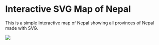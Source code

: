 # Interactive SVG Map of Nepal

This is a simple Interactive map of Nepal showing all provinces of Nepal made with SVG.

![](svg/nepal.gif)
